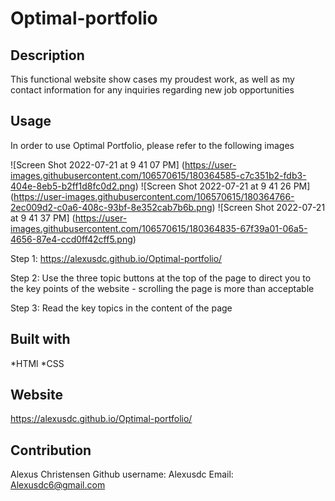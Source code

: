 # Optimal-portfolio

## Description 
This functional website show cases my proudest work, as well as my contact information for any inquiries regarding new job opportunities

## Usage 
In order to use Optimal Portfolio, please refer to the following images 

![Screen Shot 2022-07-21 at 9 41 07 PM] (https://user-images.githubusercontent.com/106570615/180364585-c7c351b2-fdb3-404e-8eb5-b2ff1d8fc0d2.png)
![Screen Shot 2022-07-21 at 9 41 26 PM] (https://user-images.githubusercontent.com/106570615/180364766-2ec009d2-c0a6-408c-93bf-8e352cab7b6b.png)
![Screen Shot 2022-07-21 at 9 41 37 PM] (https://user-images.githubusercontent.com/106570615/180364835-67f39a01-06a5-4656-87e4-ccd0ff42cff5.png)

Step 1: https://alexusdc.github.io/Optimal-portfolio/

Step 2: Use the three topic buttons at the top of the page to direct you to the key points of the website - scrolling the page is more than acceptable

Step 3: Read the key topics in the content of the page 

## Built with 
*HTMl
*CSS

## Website 
https://alexusdc.github.io/Optimal-portfolio/

## Contribution 
Alexus Christensen 
Github username: Alexusdc
Email: Alexusdc6@gmail.com